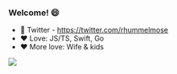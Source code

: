 ### Welcome! 😄

- 🐥 Twitter - https://twitter.com/rhummelmose
- ❤️ Love: JS/TS, Swift, Go
- ❤️ More love: Wife & kids

![](https://github-readme-stats.vercel.app/api?username=rhummelmose&show_icons=true)
